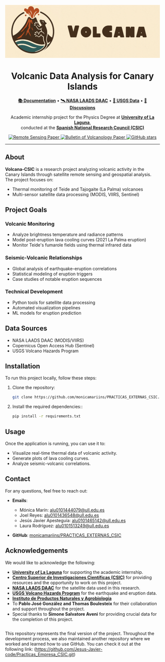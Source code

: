<p align="center">
  <img src="https://github.com/Jesus-Javier-code/Practicas_Empresa_CSIC/blob/main/A04_web/B_images/Banner_Volcana.png?raw=true" alt="Volcano Banner" width="800">
</p>

<h1 align="center">Volcanic Data Analysis for Canary Islands</h1>

<p align="center">
  <a href="https://github.com/JowiRey/CSIC_Internship"><strong>📚 Documentation</strong></a> •
  <a href="https://ladsweb.modaps.eosdis.nasa.gov/"><strong>🛰 NASA LAADS DAAC</strong></a> •
  <a href="https://www.usgs.gov/"><strong>🌋 USGS Data</strong></a> •
  <a href="https://github.com/Jesus-Javier-code/Practicas_Empresa_CSIC/discussions"><strong>💬 Discussions</strong></a>
</p>

<p align="center">
  Academic internship project for the Physics Degree at <a href="https://www.ull.es/University "><strong> University of La Laguna</strong></a>,<br>
  conducted at the <a href="https://www.csic.es"><strong>Spanish National Research Council (CSIC)</strong></a>
</p>

<p align="center">
  <a href="https://doi.org/10.1016/j.rse.2024.114388">
    <img src="https://img.shields.io/badge/DOI-10.1016%2Fj.rse.2024.114388-9cf" alt="Remote Sensing Paper">
  </a>
  <a href="https://doi.org/10.1007/s00445-022-01584-2">
    <img src="https://img.shields.io/badge/DOI-10.1007%2Fs00445--022--01584--2-orange" alt="Bulletin of Volcanology Paper">
  </a>
  <a href="https://github.com/Jesus-Javier-code/Practicas_Empresa_CSIC">
    <img src="https://img.shields.io/github/stars/Jesus-Javier-code/Practicas_Empresa_CSIC?style=social" alt="GitHub stars">
  </a>
</p>

---

## About
**Volcana-CSIC** is a research project analyzing volcanic activity in the Canary Islands through satellite remote sensing and geospatial analysis. The project focuses on:

- Thermal monitoring of Teide and Tajogaite (La Palma) volcanoes
- Multi-sensor satellite data processing (MODIS, VIIRS, Sentinel)

## Project Goals

### Volcanic Monitoring
- Analyze brightness temperature and radiance patterns
- Model post-eruption lava cooling curves (2021 La Palma eruption)
- Monitor Teide's fumarole fields using thermal infrared data

### Seismic-Volcanic Relationships
- Global analysis of earthquake-eruption correlations
- Statistical modeling of eruption triggers
- Case studies of notable eruption sequences

### Technical Development
- Python tools for satellite data processing
- Automated visualization pipelines
- ML models for eruption prediction

## Data Sources
- NASA LAADS DAAC (MODIS/VIIRS)
- Copernicus Open Access Hub (Sentinel)
- USGS Volcano Hazards Program

## Installation

To run this project locally, follow these steps:

1. Clone the repository:
   ```bash
   git clone https://github.com/monicamariins/PRACTICAS_EXTERNAS_CSIC.git
2. Install the required dependencies::
   ```bash
   pip install -r requirements.txt
   
## Usage
Once the application is running, you can use it to:

- Visualize real-time thermal data of volcanic activity.
- Generate plots of lava cooling curves.
- Analyze seismic-volcanic correlations.

## Contact

For any questions, feel free to reach out:

- **Emails**:
  - Mónica Marín: [alu0101444079@ull.edu.es](mailto:alu0101444079@ull.edu.es)
  - Joel Reyes: [alu0101436548@ull.edu.es](mailto:alu0101436548@ull.edu.es)
  - Jesús Javier Apesteguía: [alu0101465142@ull.edu.es](mailto:alu0101465142@ull.edu.es)
  - Laura Rodríguez: [alu0101513249@ull.edu.es](mailto:alu0101513249@ull.edu.es)

- **GitHub**: [monicamariins/PRACTICAS_EXTERNAS_CSIC]([https://github.com/monicamarins/PRACTICAS_EXTERNAS_CSIC.git])

## Acknowledgements

We would like to acknowledge the following:

- **[University of La Laguna](https://www.ull.es/)** for supporting the academic internship.
- **[Centro Superior de Investigaciones Científicas (CSIC)](https://www.csic.es)** for providing resources and the opportunity to work on this project.
- **[NASA LAADS DAAC](https://ladsweb.modaps.eosdis.nasa.gov/)** for the satellite data used in this research.
- **[USGS Volcano Hazards Program](https://www.usgs.gov/)** for the earthquake and eruption data.
- **[Instituto de Productos Naturales y Agrobiología](https://ipna.csic.es/)**
- To **Pablo José González and Thomas Boulesteix** for their collaboration and support throughout the project.
- Special thanks to **Simone Salvatore Aveni** for providing crucial data for the completion of this project.

## 

This repository represents the final version of the project. Throughout the development process, we also maintained another repository where we worked and learned how to use GitHub. You can check it out at the following link: (https://github.com/Jesus-Javier-code/Practicas_Empresa_CSIC.git)

